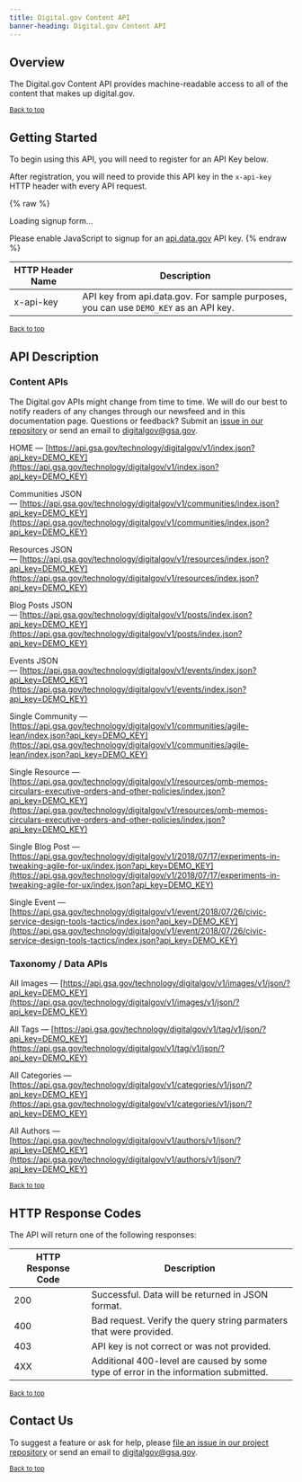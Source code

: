 ```yaml
---
title: Digital.gov Content API
banner-heading: Digital.gov Content API
---
```



## Overview

The Digital.gov Content API provides machine-readable access to all of the content that makes up digital.gov.

<p><small><a href="#">Back to top</a></small></p>

## Getting Started

To begin using this API, you will need to register for an API Key below.

After registration, you will need to provide this API key in the `x-api-key` HTTP header with every API request.



{% raw %}
<div id="apidatagov_signup">Loading signup form...</div>

<script type="text/javascript">
  /* * * CONFIGURATION VARIABLES: EDIT BEFORE PASTING INTO YOUR WEBPAGE * * */
  var apiUmbrellaSignupOptions = {
    // Pick a short, unique name to identify your site, like 'gsa-auctions'
    // in this example.
    registrationSource: 'gsa-open',

    // Enter the API key you signed up for and specially configured for this
    // API key signup embed form.
    apiKey: 'Wjww6pZMosePwXxnz7foeWBYa0ADCcw1NIMfuOoP',

    // Provide an example URL you want to show to users after they signup.
    // This can be any API endpoint on your server, and you can use the
    // special {{api_key}} variable to automatically substitute in the API
    // key the user just signed up for.
    exampleApiUrl: 'https://api.gsa.gov/systems/datagov/3/action/package_search?api_key={{api_key}}',

    // OPTIONAL: Provide extra content to display on the signup confirmation
    // page. This will be displayed below the user's API key and the example
    // API URL are shown. HTML is allowed. Defaults to ""
    // signupConfirmationMessage: '',

    // OPTIONAL: Provide a URL to your own contact page to link to for user
    // support. Defaults to "https://api.data.gov/contact/"
    contactUrl: 'https://github.com/gsa/gsa-apis/issues',

    // OPTIONAL: Set to true to verify the user's e-mail address by only
    // sending them their API key via e-mail, and not displaying it on the
    // signup confirmation web page. Defaults to false.
    // verifyEmail: true,

    // OPTIONAL: Set to false to disable sending a welcome e-mail to the
    // user after signing up. Defaults to true.
    // sendWelcomeEmail: false,

    // OPTIONAL: Provide the name of your developer site. This will appear
    // in the subject of the welcome e-mail as "Your {{siteName}} API key".
    // Defaults to "api.data.gov".
    // siteName: 'GSA Developer Network',

    // OPTIONAL: Provide a custom sender name for who the welcome email
    // appears from. The actual address will be "noreply@api.data.gov", but
    // this will change the name of the displayed sender in this fashion:
    // "{{emailFromName}} <noreply@api.data.gov>". Defaults to "".
    // emailFromName: 'GSA Developer Network',

    // OPTIONAL: Provide an extra input field to ask for the user's website.
    // Defaults to false.
    // websiteInput: true,

    // OPTIONAL: Provide an extra checkbox asking the user to agree to terms
    // and conditions before signing up. Defaults to false.
    // termsCheckbox: true,

    // OPTIONAL: If the terms & conditions checkbox is enabled, link to this
    // URL for your API's terms & conditions. Defaults to "".
    // termsUrl: "https://agency.gov/api-terms/",
  };

  /* * * DON'T EDIT BELOW THIS LINE * * */
  (function() {
    var apiUmbrella = document.createElement('script'); apiUmbrella.type = 'text/javascript'; apiUmbrella.async = true;
    apiUmbrella.src = 'https://api.data.gov/static/javascripts/signup_embed.js';
    (document.getElementsByTagName('head')[0] || document.getElementsByTagName('body')[0]).appendChild(apiUmbrella);
  })();
</script>
<noscript>Please enable JavaScript to signup for an <a href="http://api.data.gov/">api.data.gov</a> API key.</noscript>
{% endraw %}

| HTTP Header Name | Description |
| ---- | ----------- |
| x-api-key | API key from api.data.gov.  For sample purposes, you can use `DEMO_KEY` as an API key. |




<p><small><a href="#">Back to top</a></small></p>

## API Description


### Content APIs


The Digital.gov APIs might change from time to time. We will do our best to notify readers of any changes through our newsfeed and in this documentation page. Questions or feedback? Submit an [issue in our repository](https://github.com/GSA/digitalgov.gov/issues/) or send an email to [digitalgov@gsa.gov](mailto:digitalgov@gsa.gov).


HOME — [https://api.gsa.gov/technology/digitalgov/v1/index.json?api_key=DEMO_KEY](https://api.gsa.gov/technology/digitalgov/v1/index.json?api_key=DEMO_KEY)

Communities JSON — [https://api.gsa.gov/technology/digitalgov/v1/communities/index.json?api_key=DEMO_KEY](https://api.gsa.gov/technology/digitalgov/v1/communities/index.json?api_key=DEMO_KEY)

Resources JSON — [https://api.gsa.gov/technology/digitalgov/v1/resources/index.json?api_key=DEMO_KEY](https://api.gsa.gov/technology/digitalgov/v1/resources/index.json?api_key=DEMO_KEY)

Blog Posts JSON — [https://api.gsa.gov/technology/digitalgov/v1/posts/index.json?api_key=DEMO_KEY](https://api.gsa.gov/technology/digitalgov/v1/posts/index.json?api_key=DEMO_KEY)

Events JSON — [https://api.gsa.gov/technology/digitalgov/v1/events/index.json?api_key=DEMO_KEY](https://api.gsa.gov/technology/digitalgov/v1/events/index.json?api_key=DEMO_KEY)

Single Community — [https://api.gsa.gov/technology/digitalgov/v1/communities/agile-lean/index.json?api_key=DEMO_KEY](https://api.gsa.gov/technology/digitalgov/v1/communities/agile-lean/index.json?api_key=DEMO_KEY)

Single Resource — [https://api.gsa.gov/technology/digitalgov/v1/resources/omb-memos-circulars-executive-orders-and-other-policies/index.json?api_key=DEMO_KEY](https://api.gsa.gov/technology/digitalgov/v1/resources/omb-memos-circulars-executive-orders-and-other-policies/index.json?api_key=DEMO_KEY)

Single Blog Post — [https://api.gsa.gov/technology/digitalgov/v1/2018/07/17/experiments-in-tweaking-agile-for-ux/index.json?api_key=DEMO_KEY](https://api.gsa.gov/technology/digitalgov/v1/2018/07/17/experiments-in-tweaking-agile-for-ux/index.json?api_key=DEMO_KEY)

Single Event — [https://api.gsa.gov/technology/digitalgov/v1/event/2018/07/26/civic-service-design-tools-tactics/index.json?api_key=DEMO_KEY](https://api.gsa.gov/technology/digitalgov/v1/event/2018/07/26/civic-service-design-tools-tactics/index.json?api_key=DEMO_KEY)


### Taxonomy / Data APIs

All Images — [https://api.gsa.gov/technology/digitalgov/v1/images/v1/json/?api_key=DEMO_KEY](https://api.gsa.gov/technology/digitalgov/v1/images/v1/json/?api_key=DEMO_KEY)

All Tags — [https://api.gsa.gov/technology/digitalgov/v1/tag/v1/json/?api_key=DEMO_KEY](https://api.gsa.gov/technology/digitalgov/v1/tag/v1/json/?api_key=DEMO_KEY)

All Categories — [https://api.gsa.gov/technology/digitalgov/v1/categories/v1/json/?api_key=DEMO_KEY](https://api.gsa.gov/technology/digitalgov/v1/categories/v1/json/?api_key=DEMO_KEY)

All Authors — [https://api.gsa.gov/technology/digitalgov/v1/authors/v1/json/?api_key=DEMO_KEY](https://api.gsa.gov/technology/digitalgov/v1/authors/v1/json/?api_key=DEMO_KEY)


<p><small><a href="#">Back to top</a></small></p>

## HTTP Response Codes

The API will return one of the following responses:

| HTTP Response Code | Description |
| ---- | ----------- |
| 200 | Successful. Data will be returned in JSON format. |
| 400 | Bad request. Verify the query string parmaters that were provided. |
| 403 | API key is not correct or was not provided. |
| 4XX | Additional 400-level are caused by some type of error in the information submitted. |

<p><small><a href="#">Back to top</a></small></p>


## Contact Us

To suggest a feature or ask for help, please [file an issue in our project repository](https://github.com/GSA/digitalgov.gov/issues/) or send an email to [digitalgov@gsa.gov](mailto:digitalgov@gsa.gov).

<p><small><a href="#">Back to top</a></small></p>
